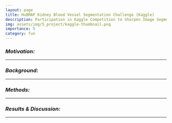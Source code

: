 ```yaml
---
layout: page
title: HuBMAP Kidney Blood Vessel Segmentation Challenge (Kaggle)
description: Participation in Kaggle Competition to Sharpen Image Segmentation Technique
img: assets/img/5_project/kaggle-thumbnail.png
importance: 5
category: fun
---
```


### ***Motivation:***



---

### ***Background:***


---

### ***Methods:***


---

### ***Results & Discussion:***


---